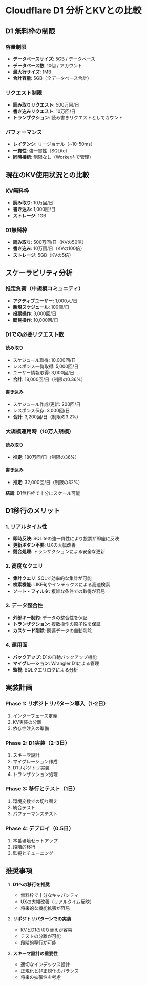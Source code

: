 # Cloudflare D1 分析とKVとの比較

## D1 無料枠の制限

### 容量制限
- **データベースサイズ**: 5GB / データベース
- **データベース数**: 10個 / アカウント
- **最大行サイズ**: 1MB
- **合計容量**: 5GB（全データベース合計）

### リクエスト制限
- **読み取りリクエスト**: 500万回/日
- **書き込みリクエスト**: 10万回/日
- **トランザクション**: 読み書きリクエストとしてカウント

### パフォーマンス
- **レイテンシ**: リージョナル（~10-50ms）
- **一貫性**: 強一貫性（SQLite）
- **同時接続**: 制限なし（Worker内で管理）

## 現在のKV使用状況との比較

### KV無料枠
- **読み取り**: 10万回/日
- **書き込み**: 1,000回/日
- **ストレージ**: 1GB

### D1無料枠
- **読み取り**: 500万回/日（KVの50倍）
- **書き込み**: 10万回/日（KVの100倍）
- **ストレージ**: 5GB（KVの5倍）

## スケーラビリティ分析

### 推定負荷（中規模コミュニティ）
- **アクティブユーザー**: 1,000人/日
- **新規スケジュール**: 100個/日
- **投票操作**: 3,000回/日
- **閲覧操作**: 10,000回/日

### D1での必要リクエスト数
#### 読み取り
- スケジュール取得: 10,000回/日
- レスポンス一覧取得: 5,000回/日
- ユーザー情報取得: 3,000回/日
- **合計**: 18,000回/日（制限の0.36%）

#### 書き込み
- スケジュール作成/更新: 200回/日
- レスポンス保存: 3,000回/日
- **合計**: 3,200回/日（制限の3.2%）

### 大規模運用時（10万人規模）
#### 読み取り
- **推定**: 180万回/日（制限の36%）

#### 書き込み
- **推定**: 32,000回/日（制限の32%）

**結論**: D1無料枠で十分にスケール可能

## D1移行のメリット

### 1. リアルタイム性
- **即時反映**: SQLiteの強一貫性により投票が即座に反映
- **更新ボタン不要**: UXの大幅改善
- **競合処理**: トランザクションによる安全な更新

### 2. 高度なクエリ
- **集計クエリ**: SQLで効率的な集計が可能
- **検索機能**: LIKE句やインデックスによる高速検索
- **ソート・フィルタ**: 複雑な条件での取得が容易

### 3. データ整合性
- **外部キー制約**: データの整合性を保証
- **トランザクション**: 複数操作の原子性を保証
- **カスケード削除**: 関連データの自動削除

### 4. 運用面
- **バックアップ**: D1の自動バックアップ機能
- **マイグレーション**: Wrangler D1による管理
- **監視**: SQLクエリログによる分析

## 実装計画

### Phase 1: リポジトリパターン導入（1-2日）
1. インターフェース定義
2. KV実装の分離
3. 依存性注入の準備

### Phase 2: D1実装（2-3日）
1. スキーマ設計
2. マイグレーション作成
3. D1リポジトリ実装
4. トランザクション処理

### Phase 3: 移行とテスト（1日）
1. 環境変数での切り替え
2. 統合テスト
3. パフォーマンステスト

### Phase 4: デプロイ（0.5日）
1. 本番環境セットアップ
2. 段階的移行
3. 監視とチューニング

## 推奨事項

1. **D1への移行を推奨**
   - 無料枠で十分なキャパシティ
   - UXの大幅改善（リアルタイム反映）
   - 将来的な機能拡張が容易

2. **リポジトリパターンでの実装**
   - KVとD1の切り替えが容易
   - テストの分離が可能
   - 段階的移行が可能

3. **スキーマ設計の重要性**
   - 適切なインデックス設計
   - 正規化と非正規化のバランス
   - 将来の拡張性を考慮